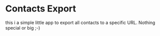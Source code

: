 # Contacts Export

this i a simple little app to export all contacts to a specific URL.
Nothing special or big ;-)
